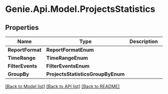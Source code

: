 # Genie.Api.Model.ProjectsStatistics

## Properties

Name | Type | Description | Notes
------------ | ------------- | ------------- | -------------
**ReportFormat** | **ReportFormatEnum** |  | 
**TimeRange** | **TimeRangeEnum** |  | 
**FilterEvents** | **FilterEventsEnum** |  | 
**GroupBy** | **ProjectsStatisticsGroupByEnum** |  | 

[[Back to Model list]](../README.md#documentation-for-models) [[Back to API list]](../README.md#documentation-for-api-endpoints) [[Back to README]](../README.md)

